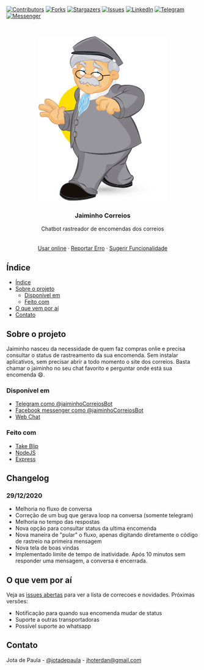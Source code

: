 <!--
*** Thanks for checking out this README Template. If you have a suggestion that would
*** make this better, please fork the repo and create a pull request or simply open
*** an issue with the tag "enhancement".
*** Thanks again! Now go create something AMAZING! :D
-->





<!-- PROJECT SHIELDS -->
<!--
*** I'm using markdown "reference style" links for readability.
*** Reference links are enclosed in brackets [ ] instead of parentheses ( ).
*** See the bottom of this document for the declaration of the reference variables
*** for contributors-url, forks-url, etc. This is an optional, concise syntax you may use.
*** https://www.markdownguide.org/basic-syntax/#reference-style-links
-->
[![Contributors][contributors-shield]][contributors-url]
[![Forks][forks-shield]][forks-url]
[![Stargazers][stars-shield]][stars-url]
[![Issues][issues-shield]][issues-url]
[![LinkedIn][linkedin-shield]][linkedin-url]
[![Telegram][telegram-shield]][telegram-url]
[![Messenger][messenger-shield]][messenger-url]



<!-- PROJECT LOGO -->
<br />
<p align="center">
  <a href="https://github.com/othneildrew/Best-README-Template">
    <img src="img/jaime_desenho2.png" alt="Logo">
  </a>

  <h3 align="center">Jaiminho Correios</h3>

  <p align="center">
    Chatbot rastreador de encomendas dos correios
    <br />
    <!-- <a href="https://github.com/othneildrew/Best-README-Template"><strong>Explore the docs »</strong></a> -->
    <br />
    <br />
    <a href="https://jaiminhocorreios.com">Usar online</a>
    ·
    <a href="https://github.com/jotadepaula/jaiminhocorreios/issues">Reportar Erro</a>
    ·
    <a href="https://github.com/jotadepaula/jaiminhocorreios/issues">Sugerir Funcionalidade</a>
  </p>
</p>



<!-- TABLE OF CONTENTS -->
## Índice

- [Índice](#índice)
- [Sobre o projeto](#sobre-o-projeto)
  - [Disponível em](#disponível-em)
  - [Feito com](#feito-com)
- [O que vem por aí](#o-que-vem-por-aí)
- [Contato](#contato)



<!-- ABOUT THE PROJECT -->
## Sobre o projeto

Jaiminho nasceu da necessidade de quem faz compras onlie e precisa consultar o status de rastreamento da sua encomenda. Sem instalar aplicativos, sem precisar abrir a todo momento o site dos correios. Basta chamar o jaiminho no seu chat favorito e perguntar onde está sua encomenda 😄.

### Disponível em 
* [Telegram como @jaiminhoCorreiosBot](https://t.me/BuscaCorreiosBot)
* [Facebook messenger como @jaiminhoCorreiosBot](https://www.facebook.com/jaiminhoCorreiosBot)
* [Web Chat](https://jaiminhocorreios.com)

### Feito com 
* [Take Blip](https://getbootstrap.com)
* [NodeJS](https://jquery.com)
* [Express](https://expressjs.com)

<!-- Changelog -->
## Changelog
### 29/12/2020
* Melhoria no fluxo de conversa
* Correção de um bug que gerava loop na conversa (somente telegram) 
* Melhoria no tempo das respostas
* Nova opção para consultar status da ultima encomenda
* Nova maneira de "pular" o fluxo, apenas digitando diretamente o código de rastreio na primeira mensagem
* Nova tela de boas vindas
* Implementado limite de tempo de inatividade. Após 10 minutos sem responder uma mensagem, a conversa é encerrada. 


<!-- ROADMAP -->
## O que vem por aí

Veja as [issues abertas](https://github.com/jotadepaula/jaiminhocorreios/issues) para ver a lista de correcoes e novidades. Próximas versões: 
* Notificação para quando sua encomenda mudar de status
* Suporte a outras transportadoras
* Possível suporte ao whatsapp 

<!-- CONTACT -->
## Contato

Jota de Paula - [@jotadepaula](https://twitter.com/jotadepaula) - jhoterdan@gmail.com

<!-- ACKNOWLEDGEMENTS -->
<!-- ## Acknowledgements
* [GitHub Emoji Cheat Sheet](https://www.webpagefx.com/tools/emoji-cheat-sheet)
* [Img Shields](https://shields.io)
* [Choose an Open Source License](https://choosealicense.com)
* [GitHub Pages](https://pages.github.com)
* [Animate.css](https://daneden.github.io/animate.css)
* [Loaders.css](https://connoratherton.com/loaders)
* [Slick Carousel](https://kenwheeler.github.io/slick)
* [Smooth Scroll](https://github.com/cferdinandi/smooth-scroll)
* [Sticky Kit](http://leafo.net/sticky-kit)
* [JVectorMap](http://jvectormap.com)
* [Font Awesome](https://fontawesome.com) -->





<!-- MARKDOWN LINKS & IMAGES -->
<!-- https://www.markdownguide.org/basic-syntax/#reference-style-links -->
[contributors-shield]: https://img.shields.io/github/contributors/othneildrew/Best-README-Template.svg?style=flat-square
[contributors-url]: https://github.com/jotadepaula/jaiminhocorreios/graphs/contributors
[forks-shield]: https://img.shields.io/github/forks/jotadepaula/jaiminhocorreios.svg?style=flat-square
[forks-url]: https://github.com/jotadepaula/jaiminhocorreios/network/members
[stars-shield]: https://img.shields.io/github/stars/jotadepaula/jaiminhocorreios.svg?style=flat-square
[stars-url]: https://github.com/jotadepaula/jaiminhocorreios/stargazers
[issues-shield]: https://img.shields.io/github/issues/jotadepaula/jaiminhocorreios.svg?style=flat-square
[issues-url]: https://github.com/jotadepaula/jaiminhocorreios/issues
<!-- [license-shield]: https://img.shields.io/github/license/othneildrew/Best-README-Template.svg?style=flat-square -->

[linkedin-shield]: https://img.shields.io/badge/-LinkedIn-black.svg?style=flat-square&logo=linkedin&colorB=555
[linkedin-url]: https://www.linkedin.com/in/jhoterdan/
[product-screenshot]: images/screenshot.png


[telegram-shield]: https://img.shields.io/badge/-Telegram-black.svg?style=flat-square&logo=telegram&colorB=555
[telegram-url]: https://t.me/BuscaCorreiosBot

[messenger-shield]: https://img.shields.io/badge/-Messenger-black.svg?style=flat-square&logo=messenger&colorB=555
[messenger-url]: https://www.facebook.com/jaiminhoCorreiosBot

